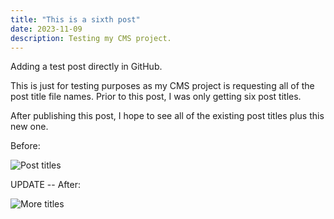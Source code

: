 ```yaml
---
title: "This is a sixth post"
date: 2023-11-09
description: Testing my CMS project.
---
```

Adding a test post directly in GitHub.

This is just for testing purposes as my CMS project is requesting all of the post title file names. Prior to this post, I was only getting six post titles.

After publishing this post, I hope to see all of the existing post titles plus this new one.

Before:

![Post titles](/img/six_post_titles.jpg)

UPDATE -- After:

![More titles](/img/seven-posts.jpg)
